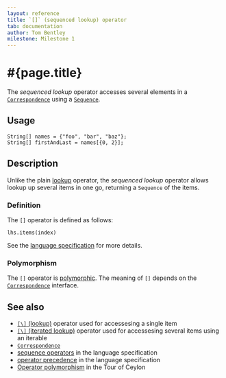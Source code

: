 ```yaml
---
layout: reference
title: `[]` (sequenced lookup) operator
tab: documentation
author: Tom Bentley
milestone: Milestone 1
---
```


# #{page.title}

The *sequenced lookup* operator accesses several elements in a 
[`Correspondence`](../../ceylon.language/Correspondence) 
using a 
[`Sequence`](../../ceylon.language/Sequence).

## Usage 

    String[] names = {"foo", "bar", "baz"};
    String[] firstAndLast = names[{0, 2}];

## Description

Unlike the plain [lookup](../lookup) operator, the *sequenced lookup* operator
allows lookup up several items in one go, returning a `Sequence` of the items.

### Definition

The `[]` operator is defined as follows:

    lhs.items(index)

See the [language specification](#{site.urls.spec}#listmap) for 
more details.

### Polymorphism

The `[]` operator is [polymorphic](/documentation/reference/operator/operator-polymorphism). 
The meaning of `[]` depends on the 
[`Correspondence`](../../ceylon.language/Correspondence) 
interface.

## See also

* [`[\]` (lookup)](../lookup) operator used for accessesing a single item
* [`[\]` (iterated lookup)](../iterated-lookup) operator used for accessesing several items using an iterable
* [`Correspondence`](../../ceylon.language/Correspondence)
* [sequence operators](#{site.urls.spec}#listmap) in the 
  language specification
* [operator precedence](#{site.urls.spec}#operatorprecedence) in the 
  language specification
* [Operator polymorphism](/documentation/tour/language-module/#operator_polymorphism) 
  in the Tour of Ceylon


